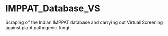# IMPPAT_Database_VS
Scraping of the Indian IMPPAT database and carrying out Virtual Screening against plant pathogenic fungi
